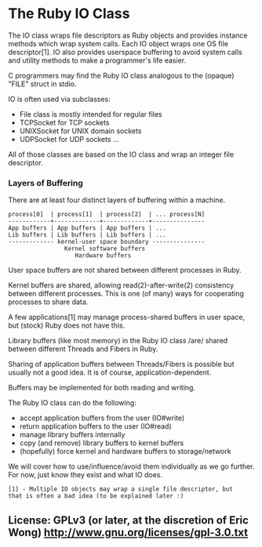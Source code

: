# The Ruby IO Class
The IO class wraps file descriptors as Ruby objects and provides
instance methods which wrap system calls.  Each IO object wraps one OS
file descriptor[1].  IO also provides userspace buffering to avoid
system calls and utility methods to make a programmer's life easier.

C programmers may find the Ruby IO class analogous to the (opaque)
"FILE" struct in stdio.

IO is often used via subclasses:

 * File class is mostly intended for regular files
 * TCPSocket for TCP sockets
 * UNIXSocket for UNIX domain sockets
 * UDPSocket for UDP sockets
   ...

All of those classes are based on the IO class and wrap an integer
file descriptor.


### Layers of Buffering

There are at least four distinct layers of buffering within a machine.

    process[0]  | process[1]  | process[2]  | ... process[N]
    ------------+-------------+-------------+---------------
    App buffers | App buffers | App buffers | ...
    Lib buffers | Lib buffers | Lib buffers | ...
    ------------- kernel-user space boundary ---------------
                    Kernel software buffers
                       Hardware buffers

User space buffers are not shared between different processes in Ruby.

Kernel buffers are shared, allowing read(2)-after-write(2) consistency
between different processes.  This is one (of many) ways for cooperating
processes to share data.

A few applications[1] may manage process-shared buffers in user space,
but (stock) Ruby does not have this.

Library buffers (like most memory) in the Ruby IO class /are/ shared
between different Threads and Fibers in Ruby.

Sharing of application buffers between Threads/Fibers is possible but
usually not a good idea.  It is of course, application-dependent.

Buffers may be implemented for both reading and writing.

The Ruby IO class can do the following:

* accept application buffers from the user (IO#write)
* return application buffers to the user (IO#read)
* manage library buffers internally
* copy (and remove) library buffers to kernel buffers
* (hopefully) force kernel and hardware buffers to storage/network

We will cover how to use/influence/avoid them individually as we
go further.  For now, just know they exist and what IO does.


    [1] - Multiple IO objects may wrap a single file descriptor, but
    that is often a bad idea (to be explained later :)

## License: GPLv3 (or later, at the discretion of Eric Wong) http://www.gnu.org/licenses/gpl-3.0.txt
